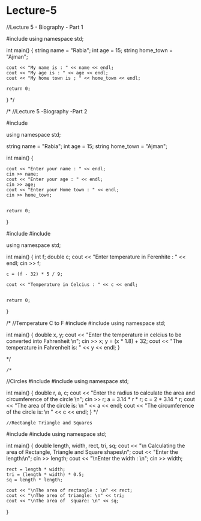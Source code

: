 # Lecture-5


//Lecture 5 - Biography - Part 1

#include <iostream>
using namespace std;

int main()
{
string name = "Rabia";
int age = 15;
string home_town = "Ajman";


	cout << "My name is : " << name << endl;
	cout << "My age is : " << age << endl;
	cout << "My home town is ; " << home_town << endl;

	return 0;
}
*/




/*
//Lecture 5 -Biography -Part 2

#include <iostream>

using namespace std;

string name = "Rabia";
int age = 15;
string home_town = "Ajman";

int main()
{
	
	cout << "Enter your name : " << endl;
	cin >> name;
	cout << "Enter your age : " << endl;
	cin >> age;
	cout << "Enter your Home town : " << endl;
	cin >> home_town;


	return 0;
}

  
  
  
  
#include <iostream>
#include <string>

using namespace std;

int main()
{
	int f;
	double c;
	cout << "Enter temperature in Ferenhite : " << endl;
	cin >> f;

	c = (f - 32) * 5 / 9;

	cout << "Temperature in Celcius : " << c << endl;


	return 0;

}
	
	

	
	
/*
//Temperature C to F
#include <iostream>
#include <string>
using namespace std;

int main()
{
	double x, y;
	cout << "Enter the temperature in celcius to be converted into Fahrenheit \n";
	cin >> x;
	y = (x * 1.8) + 32;
	cout << "The temperature in Fahrenheit is: " << y << endl;
}

*/

	
	
	
	
	/*
//Circles
#include <iostream>
#include <string>
using namespace std;

int main()
{
	double r, a, c;
	cout << "Enter the radius to calculate the area and circumference of the circle \n";
	cin >> r;
	a = 3.14 * r * r;
	c = 2 * 3.14 * r;
	cout << "The area of the circle is: \n " << a << endl;
	cout << "The circumference  of the circle is: \n " << c << endl;
}
*/

	
	
	
	
	//Rectangle Triangle and Squares

#include <iostream>
#include <string>
using namespace std;

int main()
{
	double length, width, rect, tri, sq;
	cout << "\n Calculating the area of Rectangle, Triangle and Square shapes\n";
	cout << "Enter the length:\n";
	cin >> length;
	cout << "\nEnter the width : \n";
	cin >> width;

	rect = length * width;
	tri = (length * width) * 0.5;
	sq = length * length;

	cout << "\nThe area of rectangle : \n" << rect;
	cout << "\nThe area of triangle: \n" << tri;
	cout << "\nThe area of  square: \n" << sq;
}

	
	
	
	
	
	
